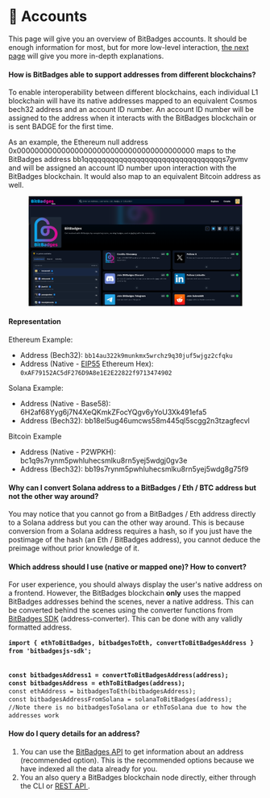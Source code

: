 # 👤 Accounts

This page will give you an overview of BitBadges accounts. It should be enough information for most, but for more low-level interaction, [the next page](accounts-technical.md) will give you more in-depth explanations.&#x20;

#### **How is BitBadges able to support addresses from different blockchains?**

To enable interoperability between different blockchains, each individual L1 blockchain will have its native addresses mapped to an equivalent Cosmos bech32 address and an account ID number. An account ID number will be assigned to the address when it interacts with the BitBadges blockchain or is sent BADGE for the first time.&#x20;

As an example, the Ethereum null address 0x0000000000000000000000000000000000000000 maps to the BitBadges address bb1qqqqqqqqqqqqqqqqqqqqqqqqqqqqqqqqs7gvmv and will be assigned an account ID number upon interaction with the BitBadges blockchain. It would also map to an equivalent Bitcoin address as well.

<figure><img src="../../.gitbook/assets/image (8).png" alt=""><figcaption></figcaption></figure>

#### **Representation** <a href="#addresses-and-public-keys" id="addresses-and-public-keys"></a>

Ethereum Example:

-   Address (Bech32): `bb14au322k9munkmx5wrchz9q30juf5wjgz2cfqku`
-   Address (Native - [EIP55](https://eips.ethereum.org/EIPS/eip-55) Ethereum Hex): `0xAF79152AC5dF276D9A8e1E2E22822f9713474902`

Solana Example:

-   Address (Native - Base58): 6H2af68Yyg6j7N4XeQKmkZFocYQgv6yYoU3Xk491efa5
-   Address (Bech32): bb18el5ug46umcws58m445ql5scgg2n3tzagfecvl

Bitcoin Example&#x20;

-   Address (Native - P2WPKH): bc1q9s7rynm5pwhluhecsmlku8rn5yej5wdgj0gv3e
-   Address (Bech32): bb19s7rynm5pwhluhecsmlku8rn5yej5wdg8g75f9

#### Why can I convert Solana address to a BitBadges / Eth / BTC address but not the other way around?

You may notice that you cannot go from a BitBadges / Eth address directly to a Solana address but you can the other way around. This is because conversion from a Solana address requires a hash, so if you just have the postimage of the hash (an Eth / BitBadges address), you cannot deduce the preimage without prior knowledge of it.

#### **Which address should I use (native or mapped one)? How to convert?**

For user experience, you should always display the user's native address on a frontend. However, the BitBadges blockchain **only** uses the mapped BitBadges addresses behind the scenes, never a native address. This can be converted behind the scenes using the converter functions from [BitBadges SDK](../bitbadges-sdk/) (address-converter). This can be done with any validly formatted address.

<pre class="language-typescript"><code class="lang-typescript"><strong>import { ethToBitBadges, bitbadgesToEth, convertToBitBadgesAddress } from 'bitbadgesjs-sdk';
</strong><strong>
</strong><strong>
</strong><strong>const bitbadgesAddress1 = convertToBitBadgesAddress(address);
</strong><strong>const bitbadgesAddress = ethToBitBadges(address);
</strong>const ethAddress = bitbadgesToEth(bitbadgesAddress);
const bitbadgesAddressFromSolana = solanaToBitBadges(address);
//Note there is no bitbadgesToSolana or ethToSolana due to how the addresses work
</code></pre>

#### **How do I query details for an address?**

1. You can use the [BitBadges API](../bitbadges-api/api.md) to get information about an address (recommended option). This is the recommended options because we have indexed all the data already for you.
2. You an also query a BitBadges blockchain node directly, either through the CLI or [REST API ](https://docs.cosmos.network/v0.46/run-node/interact-node.html).&#x20;
